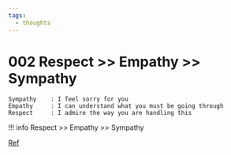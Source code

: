 ```yaml
---
tags:
  - thoughts
---
```


# 002 Respect >> Empathy >> Sympathy

```
Sympathy    : I feel sorry for you
Empathy     : I can understand what you must be going through
Respect     : I admire the way you are handling this
```

!!! info
    Respect >> Empathy >> Sympathy

[Ref](https://www.linkedin.com/posts/warikoo_sympathy-i-feel-sorry-for-you-empathy-activity-6703850979663613952-zaTw)